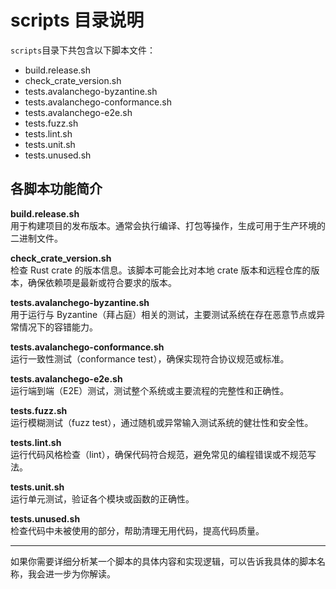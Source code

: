# scripts 目录说明

`scripts`目录下共包含以下脚本文件：

- build.release.sh
- check_crate_version.sh
- tests.avalanchego-byzantine.sh
- tests.avalanchego-conformance.sh
- tests.avalanchego-e2e.sh
- tests.fuzz.sh
- tests.lint.sh
- tests.unit.sh
- tests.unused.sh

## 各脚本功能简介

**build.release.sh**  
用于构建项目的发布版本。通常会执行编译、打包等操作，生成可用于生产环境的二进制文件。

**check_crate_version.sh**  
检查 Rust crate 的版本信息。该脚本可能会比对本地 crate 版本和远程仓库的版本，确保依赖项是最新或符合要求的版本。

**tests.avalanchego-byzantine.sh**  
用于运行与 Byzantine（拜占庭）相关的测试，主要测试系统在存在恶意节点或异常情况下的容错能力。

**tests.avalanchego-conformance.sh**  
运行一致性测试（conformance test），确保实现符合协议规范或标准。

**tests.avalanchego-e2e.sh**  
运行端到端（E2E）测试，测试整个系统或主要流程的完整性和正确性。

**tests.fuzz.sh**  
运行模糊测试（fuzz test），通过随机或异常输入测试系统的健壮性和安全性。

**tests.lint.sh**  
运行代码风格检查（lint），确保代码符合规范，避免常见的编程错误或不规范写法。

**tests.unit.sh**  
运行单元测试，验证各个模块或函数的正确性。

**tests.unused.sh**  
检查代码中未被使用的部分，帮助清理无用代码，提高代码质量。

---
如果你需要详细分析某一个脚本的具体内容和实现逻辑，可以告诉我具体的脚本名称，我会进一步为你解读。
